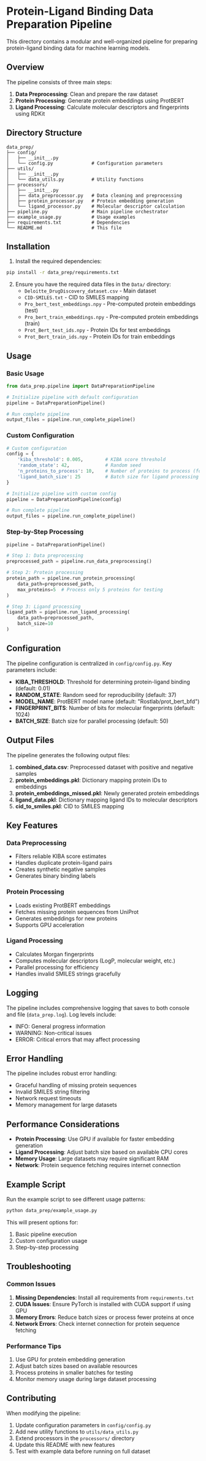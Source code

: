 # Protein-Ligand Binding Data Preparation Pipeline

This directory contains a modular and well-organized pipeline for preparing protein-ligand binding data for machine learning models.

## Overview

The pipeline consists of three main steps:
1. **Data Preprocessing**: Clean and prepare the raw dataset
2. **Protein Processing**: Generate protein embeddings using ProtBERT
3. **Ligand Processing**: Calculate molecular descriptors and fingerprints using RDKit

## Directory Structure

```
data_prep/
├── config/
│   ├── __init__.py
│   └── config.py              # Configuration parameters
├── utils/
│   ├── __init__.py
│   └── data_utils.py          # Utility functions
├── processors/
│   ├── __init__.py
│   ├── data_preprocessor.py   # Data cleaning and preprocessing
│   ├── protein_processor.py   # Protein embedding generation
│   └── ligand_processor.py    # Molecular descriptor calculation
├── pipeline.py                # Main pipeline orchestrator
├── example_usage.py           # Usage examples
├── requirements.txt           # Dependencies
└── README.md                  # This file
```

## Installation

1. Install the required dependencies:
```bash
pip install -r data_prep/requirements.txt
```

2. Ensure you have the required data files in the `Data/` directory:
   - `Deloitte_DrugDiscovery_dataset.csv` - Main dataset
   - `CID-SMILES.txt` - CID to SMILES mapping
   - `Pro_bert_test_embeddings.npy` - Pre-computed protein embeddings (test)
   - `Pro_bert_train_embeddings.npy` - Pre-computed protein embeddings (train)
   - `Prot_Bert_test_ids.npy` - Protein IDs for test embeddings
   - `Prot_Bert_train_ids.npy` - Protein IDs for train embeddings

## Usage

### Basic Usage

```python
from data_prep.pipeline import DataPreparationPipeline

# Initialize pipeline with default configuration
pipeline = DataPreparationPipeline()

# Run complete pipeline
output_files = pipeline.run_complete_pipeline()
```

### Custom Configuration

```python
# Custom configuration
config = {
    'kiba_threshold': 0.005,        # KIBA score threshold
    'random_state': 42,             # Random seed
    'n_proteins_to_process': 10,    # Number of proteins to process (for testing)
    'ligand_batch_size': 25         # Batch size for ligand processing
}

# Initialize pipeline with custom config
pipeline = DataPreparationPipeline(config)

# Run complete pipeline
output_files = pipeline.run_complete_pipeline()
```

### Step-by-Step Processing

```python
pipeline = DataPreparationPipeline()

# Step 1: Data preprocessing
preprocessed_path = pipeline.run_data_preprocessing()

# Step 2: Protein processing
protein_path = pipeline.run_protein_processing(
    data_path=preprocessed_path,
    max_proteins=5  # Process only 5 proteins for testing
)

# Step 3: Ligand processing
ligand_path = pipeline.run_ligand_processing(
    data_path=preprocessed_path,
    batch_size=10
)
```

## Configuration

The pipeline configuration is centralized in `config/config.py`. Key parameters include:

- **KIBA_THRESHOLD**: Threshold for determining protein-ligand binding (default: 0.01)
- **RANDOM_STATE**: Random seed for reproducibility (default: 37)
- **MODEL_NAME**: ProtBERT model name (default: "Rostlab/prot_bert_bfd")
- **FINGERPRINT_BITS**: Number of bits for molecular fingerprints (default: 1024)
- **BATCH_SIZE**: Batch size for parallel processing (default: 50)

## Output Files

The pipeline generates the following output files:

1. **combined_data.csv**: Preprocessed dataset with positive and negative samples
2. **protein_embeddings.pkl**: Dictionary mapping protein IDs to embeddings
3. **protein_embeddings_missed.pkl**: Newly generated protein embeddings
4. **ligand_data.pkl**: Dictionary mapping ligand IDs to molecular descriptors
5. **cid_to_smiles.pkl**: CID to SMILES mapping

## Key Features

### Data Preprocessing
- Filters reliable KIBA score estimates
- Handles duplicate protein-ligand pairs
- Creates synthetic negative samples
- Generates binary binding labels

### Protein Processing
- Loads existing ProtBERT embeddings
- Fetches missing protein sequences from UniProt
- Generates embeddings for new proteins
- Supports GPU acceleration

### Ligand Processing
- Calculates Morgan fingerprints
- Computes molecular descriptors (LogP, molecular weight, etc.)
- Parallel processing for efficiency
- Handles invalid SMILES strings gracefully

## Logging

The pipeline includes comprehensive logging that saves to both console and file (`data_prep.log`). Log levels include:
- INFO: General progress information
- WARNING: Non-critical issues
- ERROR: Critical errors that may affect processing

## Error Handling

The pipeline includes robust error handling:
- Graceful handling of missing protein sequences
- Invalid SMILES string filtering
- Network request timeouts
- Memory management for large datasets

## Performance Considerations

- **Protein Processing**: Use GPU if available for faster embedding generation
- **Ligand Processing**: Adjust batch size based on available CPU cores
- **Memory Usage**: Large datasets may require significant RAM
- **Network**: Protein sequence fetching requires internet connection

## Example Script

Run the example script to see different usage patterns:

```bash
python data_prep/example_usage.py
```

This will present options for:
1. Basic pipeline execution
2. Custom configuration usage
3. Step-by-step processing

## Troubleshooting

### Common Issues

1. **Missing Dependencies**: Install all requirements from `requirements.txt`
2. **CUDA Issues**: Ensure PyTorch is installed with CUDA support if using GPU
3. **Memory Errors**: Reduce batch sizes or process fewer proteins at once
4. **Network Errors**: Check internet connection for protein sequence fetching

### Performance Tips

1. Use GPU for protein embedding generation
2. Adjust batch sizes based on available resources
3. Process proteins in smaller batches for testing
4. Monitor memory usage during large dataset processing

## Contributing

When modifying the pipeline:
1. Update configuration parameters in `config/config.py`
2. Add new utility functions to `utils/data_utils.py`
3. Extend processors in the `processors/` directory
4. Update this README with new features
5. Test with example data before running on full dataset 